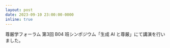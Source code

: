 ```yaml
---
layout: post
date: 2023-09-10 23:00:00-0000
inline: true
---
```


尊厳学フォーラム 第3回 B04 班シンポジウム「生成 AI と尊厳」にて講演を行いました。

